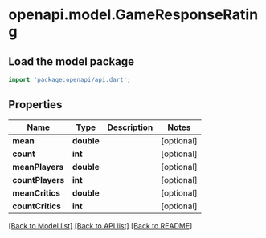 # openapi.model.GameResponseRating

## Load the model package
```dart
import 'package:openapi/api.dart';
```

## Properties
Name | Type | Description | Notes
------------ | ------------- | ------------- | -------------
**mean** | **double** |  | [optional] 
**count** | **int** |  | [optional] 
**meanPlayers** | **double** |  | [optional] 
**countPlayers** | **int** |  | [optional] 
**meanCritics** | **double** |  | [optional] 
**countCritics** | **int** |  | [optional] 

[[Back to Model list]](../README.md#documentation-for-models) [[Back to API list]](../README.md#documentation-for-api-endpoints) [[Back to README]](../README.md)


